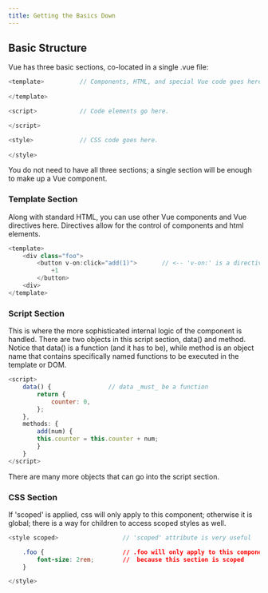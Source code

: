 ```yaml
---
title: Getting the Basics Down
---
```

## Basic Structure
Vue has three basic sections, co-located in a single .vue file:

```javascript 
<template>          // Components, HTML, and special Vue code goes here.
                    
</template>

<script>            // Code elements go here.

</script>

<style>             // CSS code goes here.
                    
</style>
```
You do not need to have all three sections; a single section will be enough to make up a Vue component.

### Template Section
Along with standard HTML, you can use other Vue components and Vue directives here. Directives allow for the control of components and html elements.
```javascript {3}
<template>
    <div class="foo">
        <button v-on:click="add(1)">       // <-- 'v-on:' is a directive
            +1
        </button>
    <div>            
</template>
```

### Script Section
This is where the more sophisticated internal logic of the component is handled. There are two objects in this script section, data() and method. Notice that data() is a function (and it has to be), while method is an object name that contains specifically named functions to be executed in the template or DOM.
```javascript {2}
<script>
    data() {                // data _must_ be a function
        return {
            counter: 0,
        };
    },
    methods: {
        add(num) {
        this.counter = this.counter + num;
        }
    }
</script>
```
There are many more objects that can go into the script section.
### CSS Section
If 'scoped' is applied, css will only apply to this component; otherwise it is global; there is a way for children to access scoped styles as well.
```javascript {1}
<style scoped>                  // 'scoped' attribute is very useful
```
```css {1}
    .foo {                      // .foo will only apply to this component
        font-size: 2rem;        //  because this section is scoped
    }
```
```javascript
</style>
```
